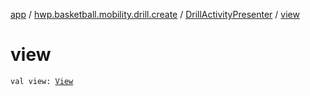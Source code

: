 [app](../../index.md) / [hwp.basketball.mobility.drill.create](../index.md) / [DrillActivityPresenter](index.md) / [view](.)

# view

`val view: `[`View`](../-drill-activity-contract/-view/index.md)